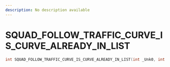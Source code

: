 ```yaml
---
description: No description available 
---
```


# SQUAD_FOLLOW_TRAFFIC_CURVE_IS_CURVE_ALREADY_IN_LIST

```cpp
int SQUAD_FOLLOW_TRAFFIC_CURVE_IS_CURVE_ALREADY_IN_LIST(int _Unk0, int _Unk1, int _Unk2, int _Unk3, int _Unk4);
```